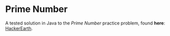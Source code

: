 # Prime Number
A tested solution in Java to the *Prime Number* practice problem,
found **here**: [HackerEarth](https://www.hackerearth.com/practice/basic-programming/input-output/basics-of-input-output/practice-problems/algorithm/prime-number-8/).